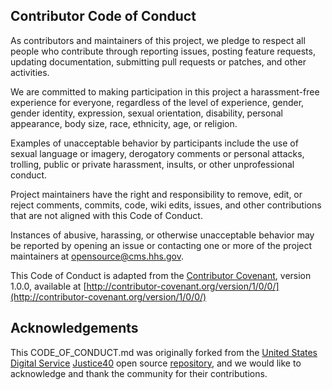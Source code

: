 ## Contributor Code of Conduct 
As contributors and maintainers of this project, we pledge to respect all people who contribute through reporting issues, posting feature requests, updating documentation, submitting pull requests or patches, and other activities. 

We are committed to making participation in this project a harassment-free experience for everyone, regardless of the level of experience, gender, gender identity, expression, sexual orientation, disability, personal appearance, body size, race, ethnicity, age, or religion. 

Examples of unacceptable behavior by participants include the use of sexual language or imagery, derogatory comments or personal attacks, trolling, public or private harassment, insults, or other unprofessional conduct. 

Project maintainers have the right and responsibility to remove, edit, or reject comments, commits, code, wiki edits, issues, and other contributions that are not aligned with this Code of Conduct. 

Instances of abusive, harassing, or otherwise unacceptable behavior may be reported by opening an issue or contacting one or more of the project maintainers at opensource@cms.hhs.gov. 

This Code of Conduct is adapted from the [Contributor Covenant](http://contributor-covenant.org), version 1.0.0, available at [http://contributor-covenant.org/version/1/0/0/](http://contributor-covenant.org/version/1/0/0/) 
 
 ## Acknowledgements 
This CODE_OF_CONDUCT.md was originally forked from the [United States Digital Service](https://usds.gov) [Justice40](https://thejustice40.com) open source [repository](https://github.com/usds/justice40-tool), and we would like to acknowledge and thank the community for their contributions. 
